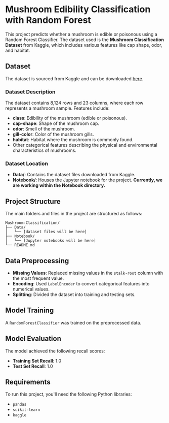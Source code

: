 # Mushroom Edibility Classification with Random Forest

This project predicts whether a mushroom is edible or poisonous using a Random Forest Classifier. The dataset used is the **Mushroom Classification Dataset** from Kaggle, which includes various features like cap shape, odor, and habitat.

## Dataset

The dataset is sourced from Kaggle and can be downloaded [here](https://www.kaggle.com/datasets/uciml/mushroom-classification).

### Dataset Description

The dataset contains 8,124 rows and 23 columns, where each row represents a mushroom sample. Features include:

- **class**: Edibility of the mushroom (edible or poisonous).
- **cap-shape**: Shape of the mushroom cap.
- **odor**: Smell of the mushroom.
- **gill-color**: Color of the mushroom gills.
- **habitat**: Habitat where the mushroom is commonly found.
- Other categorical features describing the physical and environmental characteristics of mushrooms.

### Dataset Location

- **Data/**: Contains the dataset files downloaded from Kaggle.
- **Notebook/**: Houses the Jupyter notebook for the project. **Currently, we are working within the Notebook directory.**

## Project Structure

The main folders and files in the project are structured as follows:

```plaintext
Mushroom-Classification/
├── Data/
│   └── [dataset files will be here]
├── Notebook/
│   └── [Jupyter notebooks will be here] 
└── README.md
```

## Data Preprocessing
- **Missing Values**: Replaced missing values in the `stalk-root` column with the most frequent value.
- **Encoding**: Used `LabelEncoder` to convert categorical features into numerical values.
- **Splitting**: Divided the dataset into training and testing sets.

## Model Training
A `RandomForestClassifier` was trained on the preprocessed data.


## Model Evaluation
The model achieved the following recall scores:
- **Training Set Recall**: 1.0 
- **Test Set Recall**: 1.0 

## Requirements
To run this project, you'll need the following Python libraries:
- `pandas`
- `scikit-learn`
- `kaggle`
